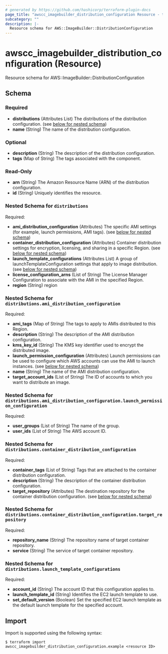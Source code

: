```yaml
---
# generated by https://github.com/hashicorp/terraform-plugin-docs
page_title: "awscc_imagebuilder_distribution_configuration Resource - terraform-provider-awscc"
subcategory: ""
description: |-
  Resource schema for AWS::ImageBuilder::DistributionConfiguration
---
```


# awscc_imagebuilder_distribution_configuration (Resource)

Resource schema for AWS::ImageBuilder::DistributionConfiguration



<!-- schema generated by tfplugindocs -->
## Schema

### Required

- **distributions** (Attributes List) The distributions of the distribution configuration. (see [below for nested schema](#nestedatt--distributions))
- **name** (String) The name of the distribution configuration.

### Optional

- **description** (String) The description of the distribution configuration.
- **tags** (Map of String) The tags associated with the component.

### Read-Only

- **arn** (String) The Amazon Resource Name (ARN) of the distribution configuration.
- **id** (String) Uniquely identifies the resource.

<a id="nestedatt--distributions"></a>
### Nested Schema for `distributions`

Required:

- **ami_distribution_configuration** (Attributes) The specific AMI settings (for example, launch permissions, AMI tags). (see [below for nested schema](#nestedatt--distributions--ami_distribution_configuration))
- **container_distribution_configuration** (Attributes) Container distribution settings for encryption, licensing, and sharing in a specific Region. (see [below for nested schema](#nestedatt--distributions--container_distribution_configuration))
- **launch_template_configurations** (Attributes List) A group of launchTemplateConfiguration settings that apply to image distribution. (see [below for nested schema](#nestedatt--distributions--launch_template_configurations))
- **license_configuration_arns** (List of String) The License Manager Configuration to associate with the AMI in the specified Region.
- **region** (String) region

<a id="nestedatt--distributions--ami_distribution_configuration"></a>
### Nested Schema for `distributions.ami_distribution_configuration`

Required:

- **ami_tags** (Map of String) The tags to apply to AMIs distributed to this Region.
- **description** (String) The description of the AMI distribution configuration.
- **kms_key_id** (String) The KMS key identifier used to encrypt the distributed image.
- **launch_permission_configuration** (Attributes) Launch permissions can be used to configure which AWS accounts can use the AMI to launch instances. (see [below for nested schema](#nestedatt--distributions--ami_distribution_configuration--launch_permission_configuration))
- **name** (String) The name of the AMI distribution configuration.
- **target_account_ids** (List of String) The ID of accounts to which you want to distribute an image.

<a id="nestedatt--distributions--ami_distribution_configuration--launch_permission_configuration"></a>
### Nested Schema for `distributions.ami_distribution_configuration.launch_permission_configuration`

Required:

- **user_groups** (List of String) The name of the group.
- **user_ids** (List of String) The AWS account ID.



<a id="nestedatt--distributions--container_distribution_configuration"></a>
### Nested Schema for `distributions.container_distribution_configuration`

Required:

- **container_tags** (List of String) Tags that are attached to the container distribution configuration.
- **description** (String) The description of the container distribution configuration.
- **target_repository** (Attributes) The destination repository for the container distribution configuration. (see [below for nested schema](#nestedatt--distributions--container_distribution_configuration--target_repository))

<a id="nestedatt--distributions--container_distribution_configuration--target_repository"></a>
### Nested Schema for `distributions.container_distribution_configuration.target_repository`

Required:

- **repository_name** (String) The repository name of target container repository.
- **service** (String) The service of target container repository.



<a id="nestedatt--distributions--launch_template_configurations"></a>
### Nested Schema for `distributions.launch_template_configurations`

Required:

- **account_id** (String) The account ID that this configuration applies to.
- **launch_template_id** (String) Identifies the EC2 launch template to use.
- **set_default_version** (Boolean) Set the specified EC2 launch template as the default launch template for the specified account.

## Import

Import is supported using the following syntax:

```shell
$ terraform import awscc_imagebuilder_distribution_configuration.example <resource ID>
```

